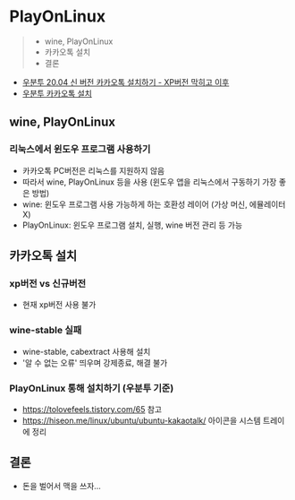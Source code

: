 # PlayOnLinux

> - wine, PlayOnLinux
> - 카카오톡 설치
> - 결론

- [우분투 20.04 신 버전 카카오톡 설치하기 - XP버전 막히고 이후](https://tolovefeels.tistory.com/65)
- [우분투 카카오톡 설치](https://hiseon.me/linux/ubuntu/ubuntu-kakaotalk/)

## wine, PlayOnLinux
### 리눅스에서 윈도우 프로그램 사용하기

- 카카오톡 PC버전은 리눅스를 지원하지 않음
- 따라서 wine, PlayOnLinux 등을 사용 (윈도우 앱을 리눅스에서 구동하기 가장 좋은 방법)
- wine: 윈도우 프로그램 사용 가능하게 하는 호환성 레이어 (가상 머신, 에뮬레이터 X)
- PlayOnLinux: 윈도우 프로그램 설치, 실행, wine 버전 관리 등 가능

## 카카오톡 설치
### xp버전 vs 신규버전
- 현재 xp버전 사용 불가

### wine-stable 실패

- wine-stable, cabextract 사용해 설치
- '알 수 없는 오류' 띄우며 강제종료, 해결 불가

### PlayOnLinux 통해 설치하기 (우분투 기준)

- https://tolovefeels.tistory.com/65 참고
- https://hiseon.me/linux/ubuntu/ubuntu-kakaotalk/ 아이콘을 시스템 트레이에 정리

## 결론
- 돈을 벌어서 맥을 쓰자...
